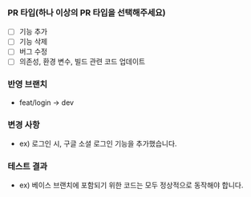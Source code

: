 ### PR 타입(하나 이상의 PR 타입을 선택해주세요)
- [ ] 기능 추가
- [ ] 기능 삭제
- [ ] 버그 수정
- [ ] 의존성, 환경 변수, 빌드 관련 코드 업데이트

### 반영 브랜치
- feat/login -> dev

### 변경 사항
- ex) 로그인 시, 구글 소셜 로그인 기능을 추가했습니다.

### 테스트 결과
- ex) 베이스 브랜치에 포함되기 위한 코드는 모두 정상적으로 동작해야 합니다.
